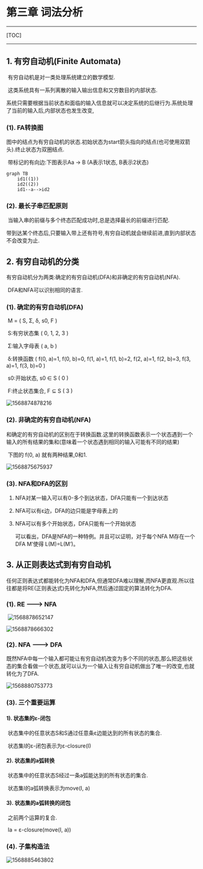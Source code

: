 # 第三章 词法分析

------

[TOC]

------

## 1. 有穷自动机(Finite Automata)

​		有穷自动机是对一类处理系统建立的数学模型.

​		这类系统具有一系列离散的输入输出信息和又穷数目的内部状态.

​		系统只需要根据当前状态和面临的输入信息就可以决定系统的后继行为.系统处理了当前的输入后,内部状态也发生改变,

### (1). FA转换图

​		图中的结点为有穷自动机的状态.初始状态为start箭头指向的结点(也可使用双箭头).终止状态为双圈结点.

​		带标记的有向边:下图表示Aa -> B (A表示1状态, B表示2状态)

```mermaid
graph TB
	id1((1))
	id2((2))
	id1--a-->id2
```

### (2). 最长子串匹配原则

​		当输入串的前缀与多个终态匹配成功时,总是选择最长的前缀进行匹配.

​		带到达某个终态后,只要输入带上还有符号,有穷自动机就会继续前进,直到内部状态不会改变为止.

## 2. 有穷自动机的分类

​		有穷自动机分为两类:确定的有穷自动机(DFA)和非确定的有穷自动机(NFA).

​		DFA和NFA可以识别相同的语言.

### (1). 确定的有穷自动机(DFA)

​		M = ( S, Σ, δ, s0, F )

​		S:有穷状态集  ( 0, 1, 2, 3 )

​		Σ:输入字母表  ( a, b )

​		δ:转换函数 ( f(0, a)=1, f(0, b)=0, f(1, a)=1, f(1, b)=2, f(2, a)=1, f(2, b)=3, f(3, a)=1, f(3, b)=0 )

​		s0:开始状态, s0 ∈ S ( 0 )

​		F:终止状态集合, F ⊆ S ( 3 )

![1568874878216](/home/benjamin/.config/Typora/typora-user-images/1568874878216.png)

### (2). 非确定的有穷自动机(NFA)

​		和确定的有穷自动机的区别在于转换函数.这里的转换函数表示一个状态遇到一个输入的所有结果的集和(意味着一个状态遇到相同的输入可能有不同的结果)

​		下图的 f(0, a) 就有两种结果,0和1.

![1568875675937](/home/benjamin/.config/Typora/typora-user-images/1568875675937.png)

### (3). NFA和DFA的区别

1.  NFA对某一输入可以有0-多个到达状态，DFA只能有一个到达状态

1.  NFA可以有ε边，DFA的边只能是字母表上的

1.  NFA可以有多个开始状态，DFA只能有一个开始状态

    可以看出，DFA是NFA的一种特例。并且可以证明，对于每个NFA M存在一个DFA M’使得 L(M)=L(M’)。	

## 3. 从正则表达式到有穷自动机

​		任何正则表达式都能转化为NFA和DFA,但通常DFA难以理解,而NFA更直观.所以往往都是将RE(正则表达式)先转化为NFA,然后通过固定的算法转化为DFA.

### (1). RE ---> NFA

​		![1568878652147](/home/benjamin/.config/Typora/typora-user-images/1568878652147.png)

![1568878666302](/home/benjamin/.config/Typora/typora-user-images/1568878666302.png)

### (2). NFA ---> DFA

​		既然NFA中每一个输入都可能让有穷自动机改变为多个不同的状态,那么把这些状态的集合看做一个状态,就可以认为一个输入让有穷自动机做出了唯一的改变,也就转化为了DFA.

![1568880753773](/home/benjamin/.config/Typora/typora-user-images/1568880753773.png)

### (3). 三个重要运算

#### 1). 状态集的ε-闭包

​		状态集中的任意状态S和S通过任意条ε边能达到的所有状态的集合.

​		状态集I的ε-闭包表示为ε-closure(I)

#### 2). 状态集的a弧转换

​		状态集中的任意状态S经过一条a弧能达到的所有状态的集合.

​		状态集I的a弧转换表示为move(I, a)

#### 3). 状态集的a弧转换的闭包

​		之前两个运算的复合.

​		Ia = ε-closure(move(I, a))

### (4). 子集构造法

![1568885463802](/home/benjamin/.config/Typora/typora-user-images/1568885463802.png)